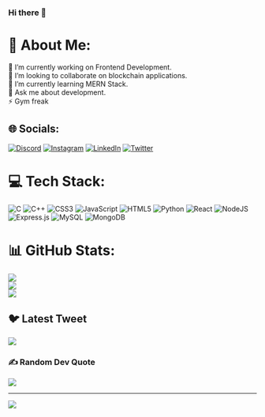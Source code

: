 ### Hi there 👋
# 💫 About Me:
🔭 I’m currently working on Frontend Development.<br>👯 I’m looking to collaborate on blockchain applications.<br>🌱 I’m currently learning MERN Stack.<br>💬 Ask me about development.<br>⚡ Gym freak


## 🌐 Socials:
[![Discord](https://img.shields.io/badge/Discord-%237289DA.svg?logo=discord&logoColor=white)](https://discord.gg/ashhar#3189) [![Instagram](https://img.shields.io/badge/Instagram-%23E4405F.svg?logo=Instagram&logoColor=white)](https://instagram.com/_ashhar_._) [![LinkedIn](https://img.shields.io/badge/LinkedIn-%230077B5.svg?logo=linkedin&logoColor=white)](https://linkedin.com/in/md-ashhar-9a5b6b222) [![Twitter](https://img.shields.io/badge/Twitter-%231DA1F2.svg?logo=Twitter&logoColor=white)](https://twitter.com/Ashhar32615518) 

# 💻 Tech Stack:
![C](https://img.shields.io/badge/c-%2300599C.svg?style=for-the-badge&logo=c&logoColor=white) ![C++](https://img.shields.io/badge/c++-%2300599C.svg?style=for-the-badge&logo=c%2B%2B&logoColor=white) ![CSS3](https://img.shields.io/badge/css3-%231572B6.svg?style=for-the-badge&logo=css3&logoColor=white) ![JavaScript](https://img.shields.io/badge/javascript-%23323330.svg?style=for-the-badge&logo=javascript&logoColor=%23F7DF1E) ![HTML5](https://img.shields.io/badge/html5-%23E34F26.svg?style=for-the-badge&logo=html5&logoColor=white) ![Python](https://img.shields.io/badge/python-3670A0?style=for-the-badge&logo=python&logoColor=ffdd54) ![React](https://img.shields.io/badge/react-%2320232a.svg?style=for-the-badge&logo=react&logoColor=%2361DAFB) ![NodeJS](https://img.shields.io/badge/node.js-6DA55F?style=for-the-badge&logo=node.js&logoColor=white) ![Express.js](https://img.shields.io/badge/express.js-%23404d59.svg?style=for-the-badge&logo=express&logoColor=%2361DAFB) ![MySQL](https://img.shields.io/badge/mysql-%2300f.svg?style=for-the-badge&logo=mysql&logoColor=white) ![MongoDB](https://img.shields.io/badge/MongoDB-%234ea94b.svg?style=for-the-badge&logo=mongodb&logoColor=white)
# 📊 GitHub Stats:
![](https://github-readme-stats.vercel.app/api?username=Ashhar-24&theme=dark&hide_border=false&include_all_commits=false&count_private=false)<br/>
![](https://github-readme-streak-stats.herokuapp.com/?user=Ashhar-24&theme=dark&hide_border=false)<br/>
![](https://github-readme-stats.vercel.app/api/top-langs/?username=Ashhar-24&theme=dark&hide_border=false&include_all_commits=false&count_private=false&layout=compact)

## 🐦 Latest Tweet
[![](https://gtce.itsvg.in/api?username=Ashhar32615518)](https://github.com/VishwaGauravIn/github-twitter-card-embed)

### ✍️ Random Dev Quote
![](https://quotes-github-readme.vercel.app/api?type=horizontal&theme=radical)

---
[![](https://visitcount.itsvg.in/api?id=Ashhar-24&icon=0&color=0)](https://visitcount.itsvg.in)

<!-- Proudly created with GPRM ( https://gprm.itsvg.in ) -->
